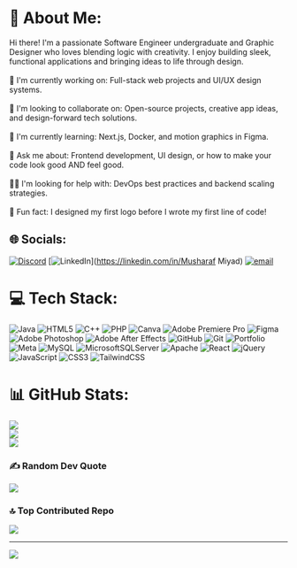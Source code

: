 # 💫 About Me:
Hi there! I'm a passionate Software Engineer undergraduate and Graphic Designer who loves blending logic with creativity. I enjoy building sleek, functional applications and bringing ideas to life through design.<br><br>🔭 I'm currently working on: Full-stack web projects and UI/UX design systems.<br><br>🤝 I'm looking to collaborate on: Open-source projects, creative app ideas, and design-forward tech solutions.<br><br>🌱 I'm currently learning: Next.js, Docker, and motion graphics in Figma.<br><br>💬 Ask me about: Frontend development, UI design, or how to make your code look good AND feel good.<br><br>🙋‍♂️ I'm looking for help with: DevOps best practices and backend scaling strategies.<br><br>🎨 Fun fact: I designed my first logo before I wrote my first line of code!


## 🌐 Socials:
[![Discord](https://img.shields.io/badge/Discord-%237289DA.svg?logo=discord&logoColor=white)](https://discord.gg/https://discord.gg/4j4cKrvRzD) [![LinkedIn](https://img.shields.io/badge/LinkedIn-%230077B5.svg?logo=linkedin&logoColor=white)](https://linkedin.com/in/Musharaf Miyad) [![email](https://img.shields.io/badge/Email-D14836?logo=gmail&logoColor=white)](mailto:musharafmiyad@gmail.com) 

# 💻 Tech Stack:
![Java](https://img.shields.io/badge/java-%23ED8B00.svg?style=for-the-badge&logo=openjdk&logoColor=white) ![HTML5](https://img.shields.io/badge/html5-%23E34F26.svg?style=for-the-badge&logo=html5&logoColor=white) ![C++](https://img.shields.io/badge/c++-%2300599C.svg?style=for-the-badge&logo=c%2B%2B&logoColor=white) ![PHP](https://img.shields.io/badge/php-%23777BB4.svg?style=for-the-badge&logo=php&logoColor=white) ![Canva](https://img.shields.io/badge/Canva-%2300C4CC.svg?style=for-the-badge&logo=Canva&logoColor=white) ![Adobe Premiere Pro](https://img.shields.io/badge/Adobe%20Premiere%20Pro-9999FF.svg?style=for-the-badge&logo=Adobe%20Premiere%20Pro&logoColor=white) ![Figma](https://img.shields.io/badge/figma-%23F24E1E.svg?style=for-the-badge&logo=figma&logoColor=white) ![Adobe Photoshop](https://img.shields.io/badge/adobe%20photoshop-%2331A8FF.svg?style=for-the-badge&logo=adobe%20photoshop&logoColor=white) ![Adobe After Effects](https://img.shields.io/badge/Adobe%20After%20Effects-9999FF.svg?style=for-the-badge&logo=Adobe%20After%20Effects&logoColor=white) ![GitHub](https://img.shields.io/badge/github-%23121011.svg?style=for-the-badge&logo=github&logoColor=white) ![Git](https://img.shields.io/badge/git-%23F05033.svg?style=for-the-badge&logo=git&logoColor=white) ![Portfolio](https://img.shields.io/badge/Portfolio-%23000000.svg?style=for-the-badge&logo=firefox&logoColor=#FF7139) ![Meta](https://img.shields.io/badge/Meta-%230467DF.svg?style=for-the-badge&logo=Meta&logoColor=white) ![MySQL](https://img.shields.io/badge/mysql-4479A1.svg?style=for-the-badge&logo=mysql&logoColor=white) ![MicrosoftSQLServer](https://img.shields.io/badge/Microsoft%20SQL%20Server-CC2927?style=for-the-badge&logo=microsoft%20sql%20server&logoColor=white) ![Apache](https://img.shields.io/badge/apache-%23D42029.svg?style=for-the-badge&logo=apache&logoColor=white) ![React](https://img.shields.io/badge/react-%2320232a.svg?style=for-the-badge&logo=react&logoColor=%2361DAFB) ![jQuery](https://img.shields.io/badge/jquery-%230769AD.svg?style=for-the-badge&logo=jquery&logoColor=white) ![JavaScript](https://img.shields.io/badge/javascript-%23323330.svg?style=for-the-badge&logo=javascript&logoColor=%23F7DF1E) ![CSS3](https://img.shields.io/badge/css3-%231572B6.svg?style=for-the-badge&logo=css3&logoColor=white) ![TailwindCSS](https://img.shields.io/badge/tailwindcss-%2338B2AC.svg?style=for-the-badge&logo=tailwind-css&logoColor=white)
# 📊 GitHub Stats:
![](https://github-readme-stats.vercel.app/api?username=musharafmiyad&theme=dark&hide_border=false&include_all_commits=true&count_private=true)<br/>
![](https://nirzak-streak-stats.vercel.app/?user=musharafmiyad&theme=dark&hide_border=false)<br/>
![](https://github-readme-stats.vercel.app/api/top-langs/?username=musharafmiyad&theme=dark&hide_border=false&include_all_commits=true&count_private=true&layout=compact)

### ✍️ Random Dev Quote
![](https://quotes-github-readme.vercel.app/api?type=horizontal&theme=radical)

### 🔝 Top Contributed Repo
![](https://github-contributor-stats.vercel.app/api?username=musharafmiyad&limit=5&theme=dark&combine_all_yearly_contributions=true)

---
[![](https://visitcount.itsvg.in/api?id=musharafmiyad&icon=0&color=0)](https://visitcount.itsvg.in)

<!-- Proudly created with GPRM ( https://gprm.itsvg.in ) -->
